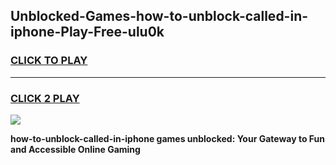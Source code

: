 
## Unblocked-Games-how-to-unblock-called-in-iphone-Play-Free-ulu0k
<h3>
<a href="https://premium76.site?title=how-to-unblock-called-in-iphone&ref=21A">CLICK TO PLAY</a></h3>
<hr>

<h3>
<a href="https://premium76.site?title=how-to-unblock-called-in-iphone&ref=21A">CLICK 2 PLAY</a>
  
</h3>

<a href="https://premium76.site?title=how-to-unblock-called-in-iphone&ref=21A"><img src="https://clearcache.store/games.png"></a>


**how-to-unblock-called-in-iphone games unblocked: Your Gateway to Fun and Accessible Online Gaming**

